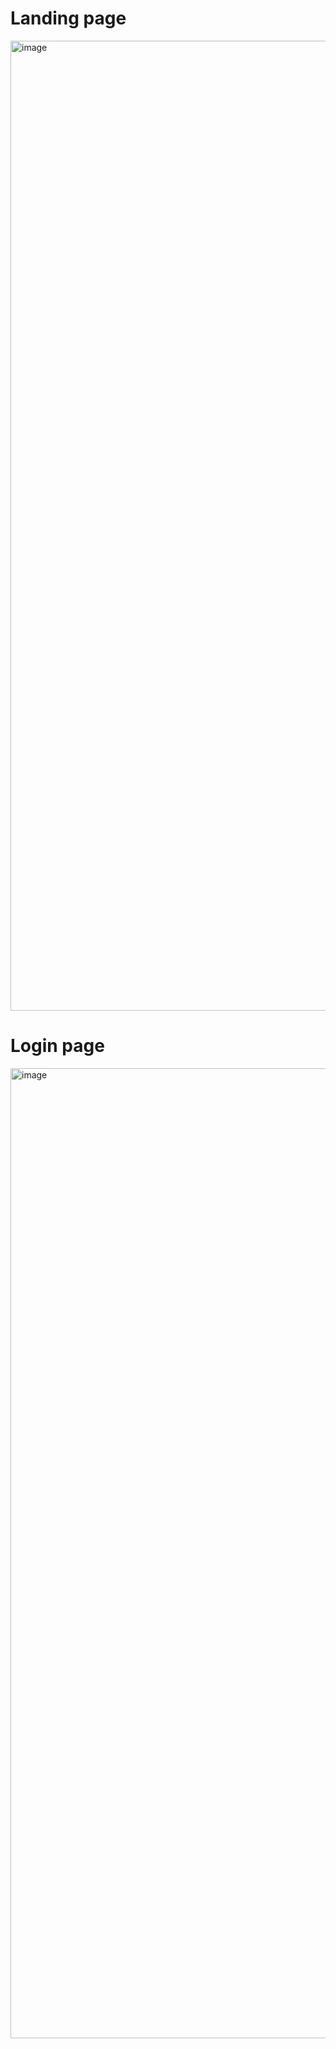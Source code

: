 <h1>Landing page</h1>

<img width="1552" alt="image" src="https://github.com/aagarwal32/flask-website/assets/152243328/8299885d-eb2e-4cc2-8c1a-fdf73d75bfc3">

<h1>Login page</h1>

<img width="1552" alt="image" src="https://github.com/aagarwal32/flask-website/assets/152243328/6805f7c1-4286-42e7-9c2f-a107615ebb25">
